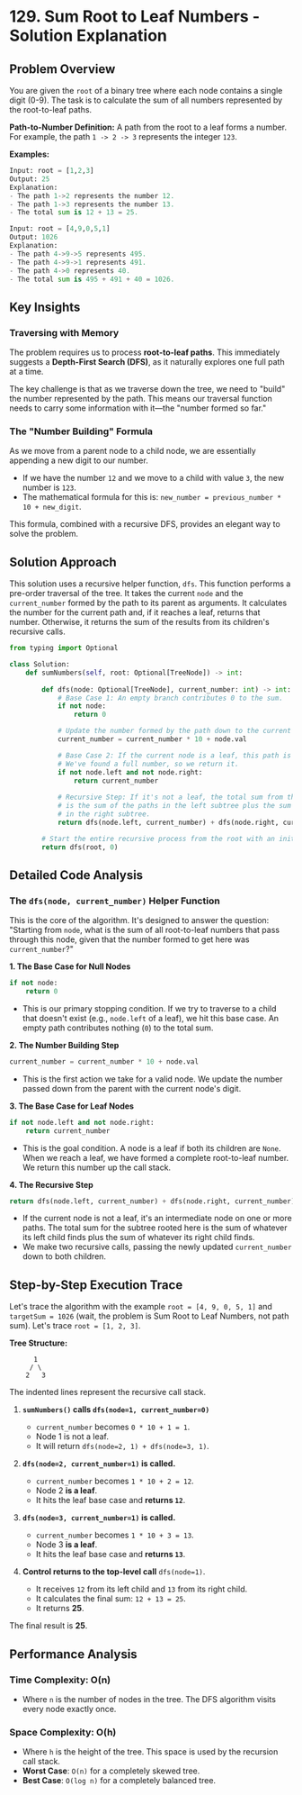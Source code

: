 # 129\. Sum Root to Leaf Numbers - Solution Explanation

## Problem Overview

You are given the `root` of a binary tree where each node contains a single digit (0-9). The task is to calculate the sum of all numbers represented by the root-to-leaf paths.

**Path-to-Number Definition:**
A path from the root to a leaf forms a number. For example, the path `1 -> 2 -> 3` represents the integer `123`.

**Examples:**

```python
Input: root = [1,2,3]
Output: 25
Explanation:
- The path 1->2 represents the number 12.
- The path 1->3 represents the number 13.
- The total sum is 12 + 13 = 25.

Input: root = [4,9,0,5,1]
Output: 1026
Explanation:
- The path 4->9->5 represents 495.
- The path 4->9->1 represents 491.
- The path 4->0 represents 40.
- The total sum is 495 + 491 + 40 = 1026.
```

## Key Insights

### Traversing with Memory

The problem requires us to process **root-to-leaf paths**. This immediately suggests a **Depth-First Search (DFS)**, as it naturally explores one full path at a time.

The key challenge is that as we traverse down the tree, we need to "build" the number represented by the path. This means our traversal function needs to carry some information with it—the "number formed so far."

### The "Number Building" Formula

As we move from a parent node to a child node, we are essentially appending a new digit to our number.

  - If we have the number `12` and we move to a child with value `3`, the new number is `123`.
  - The mathematical formula for this is: `new_number = previous_number * 10 + new_digit`.

This formula, combined with a recursive DFS, provides an elegant way to solve the problem.

## Solution Approach

This solution uses a recursive helper function, `dfs`. This function performs a pre-order traversal of the tree. It takes the current `node` and the `current_number` formed by the path to its parent as arguments. It calculates the number for the current path and, if it reaches a leaf, returns that number. Otherwise, it returns the sum of the results from its children's recursive calls.

```python
from typing import Optional

class Solution:
    def sumNumbers(self, root: Optional[TreeNode]) -> int:
        
        def dfs(node: Optional[TreeNode], current_number: int) -> int:
            # Base Case 1: An empty branch contributes 0 to the sum.
            if not node:
                return 0

            # Update the number formed by the path down to the current node.
            current_number = current_number * 10 + node.val

            # Base Case 2: If the current node is a leaf, this path is complete.
            # We've found a full number, so we return it.
            if not node.left and not node.right:
                return current_number
            
            # Recursive Step: If it's not a leaf, the total sum from this point down
            # is the sum of the paths in the left subtree plus the sum of the paths
            # in the right subtree.
            return dfs(node.left, current_number) + dfs(node.right, current_number)

        # Start the entire recursive process from the root with an initial number of 0.
        return dfs(root, 0)
```

## Detailed Code Analysis

### The `dfs(node, current_number)` Helper Function

This is the core of the algorithm. It's designed to answer the question: "Starting from `node`, what is the sum of all root-to-leaf numbers that pass through this node, given that the number formed to get here was `current_number`?"

**1. The Base Case for Null Nodes**

```python
if not node:
    return 0
```

  - This is our primary stopping condition. If we try to traverse to a child that doesn't exist (e.g., `node.left` of a leaf), we hit this base case. An empty path contributes nothing (`0`) to the total sum.

**2. The Number Building Step**

```python
current_number = current_number * 10 + node.val
```

  - This is the first action we take for a valid node. We update the number passed down from the parent with the current node's digit.

**3. The Base Case for Leaf Nodes**

```python
if not node.left and not node.right:
    return current_number
```

  - This is the goal condition. A node is a leaf if both its children are `None`. When we reach a leaf, we have formed a complete root-to-leaf number. We return this number up the call stack.

**4. The Recursive Step**

```python
return dfs(node.left, current_number) + dfs(node.right, current_number)
```

  - If the current node is not a leaf, it's an intermediate node on one or more paths. The total sum for the subtree rooted here is the sum of whatever its left child finds plus the sum of whatever its right child finds.
  - We make two recursive calls, passing the newly updated `current_number` down to both children.

## Step-by-Step Execution Trace

Let's trace the algorithm with the example `root = [4, 9, 0, 5, 1]` and `targetSum = 1026` (wait, the problem is Sum Root to Leaf Numbers, not path sum). Let's trace `root = [1, 2, 3]`.

**Tree Structure:**

```
      1
     / \
    2   3
```

The indented lines represent the recursive call stack.

1.  **`sumNumbers()` calls `dfs(node=1, current_number=0)`**

      - `current_number` becomes `0 * 10 + 1 = 1`.
      - Node 1 is not a leaf.
      - It will return `dfs(node=2, 1) + dfs(node=3, 1)`.

2.  **`dfs(node=2, current_number=1)` is called.**

      - `current_number` becomes `1 * 10 + 2 = 12`.
      - Node 2 **is a leaf**.
      - It hits the leaf base case and **returns `12`**.

3.  **`dfs(node=3, current_number=1)` is called.**

      - `current_number` becomes `1 * 10 + 3 = 13`.
      - Node 3 **is a leaf**.
      - It hits the leaf base case and **returns `13`**.

4.  **Control returns to the top-level call** `dfs(node=1)`.

      - It receives `12` from its left child and `13` from its right child.
      - It calculates the final sum: `12 + 13 = 25`.
      - It returns **25**.

The final result is **25**.

## Performance Analysis

### Time Complexity: O(n)

  - Where `n` is the number of nodes in the tree. The DFS algorithm visits every node exactly once.

### Space Complexity: O(h)

  - Where `h` is the height of the tree. This space is used by the recursion call stack.
  - **Worst Case**: `O(n)` for a completely skewed tree.
  - **Best Case**: `O(log n)` for a completely balanced tree.